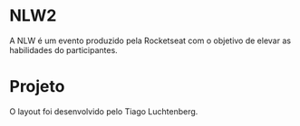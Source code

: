 # NLW2
A NLW é um evento produzido pela Rocketseat com o objetivo de elevar as habilidades do participantes.
# Projeto
O layout foi desenvolvido pelo Tiago Luchtenberg.
